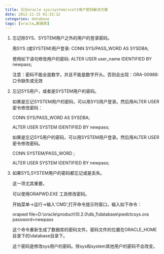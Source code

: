 ```yaml
---
title: 忘记oracle sys/system/scott用户密码解决方案
date: 2012-11-15 01:33:12
categories: database
tags: [oracle,数据库]
---
```

1. 忘记除SYS、SYSTEM用户之外的用户的登录密码。

	用SYS (或SYSTEM)用户登录: CONN SYS/PASS_WORD AS SYSDBA;
	
	使用如下语句修改用户的密码: ALTER USER user_name IDENTIFIED BY newpass;
	
	注意：密码不能全是数字。并且不能是数字开头。否则会出现：ORA-00988: 口令缺失或无效

2. 忘记SYS用户，或者是SYSTEM用户的密码。

	如果是忘记SYSTEM用户的密码，可以用SYS用户登录。然后用ALTER USER 密令修改密码：
	
	CONN SYS/PASS_WORD AS SYSDBA;
	
	ALTER USER SYSTEM IDENTIFIED BY newpass;
	
	
	如果是忘记SYS用户的密码，可以用SYSTEM用户登录。然后用ALTER USER 密令修改密码。
	
	CONN SYSTEM/PASS_WORD ;
	
	ALTER USER SYSTEM IDENTIFIED BY newpass;

3. 如果SYS,SYSTEM用户的密码都忘记或是丢失。

	这一项尤其重要。
	
	可以使用ORAPWD.EXE 工具修改密码。
	
	开始菜单->运行->输入‘CMD’,打开命令提示符窗口，输入如下命令：
	
	orapwd file=D:\oracle\product\10.2.0\db_1\database\pwdctcsys.ora password=newpass


	这个命令重新生成了数据库的密码文件。密码文件的位置在ORACLE_HOME目录下的\database目录下。

	这个密码是修改sys用户的密码。除sys和system其他用户的密码不会改变。